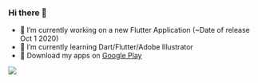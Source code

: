 ### Hi there 👋


- 🔭 I’m currently working on a new Flutter Application (~Date of release Oct 1 2020)
- 🌱 I’m currently learning Dart/Flutter/Adobe Illustrator
- :tada: Download my apps on [Google Play](https://play.google.com/store/apps/dev?id=5420160174600557858)

![](https://github-readme-stats.vercel.app/api?username=HoussemTN&count_private=true&theme=default&show_icons=true)
